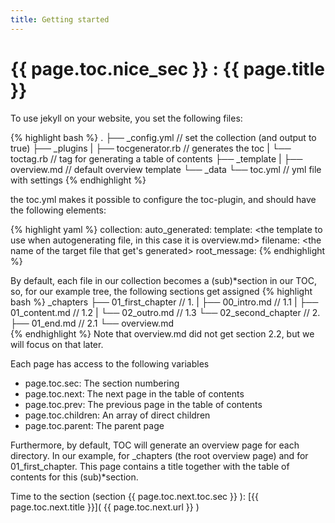 ```yaml
---
title: Getting started
---
```

# {{ page.toc.nice_sec }} : {{ page.title }}

To use jekyll on your website, you set the following files:

{% highlight bash %}
.
├── _config.yml          // set the collection (and output to true)
├── _plugins
|   ├── tocgenerator.rb  // generates the toc
|   └── toctag.rb        // tag for generating a table of contents
├── _template
|   ├── overview.md      // default overview template
└── _data
    └── toc.yml          // yml file with settings
{% endhighlight %}

the toc.yml makes it possible to configure the toc-plugin, and should have the following elements:

{% highlight yaml %}
collection: <the name of the collection without trailing _>
auto_generated:
  template: <the template to use when autogenerating file, in this case it is overview.md>
  filename: <the name of the target file that get's generated>
  root_message: <the title for the auto-generated file at the root level>
{% endhighlight %}

By default, each file in our collection becomes a (sub)*section in our TOC, so, for our example tree, the following sections get assigned
{% highlight bash %}
_chapters
├── 01_first_chapter      // 1.
|   ├── 00_intro.md       // 1.1
|   ├── 01_content.md     // 1.2
|   └── 02_outro.md       // 1.3
└── 02_second_chapter     // 2.
    ├── 01_end.md         // 2.1
    └── overview.md    
{% endhighlight %}
Note that overview.md did not get section 2.2, but we will focus on that later.

Each page has access to the following variables

 * page.toc.sec: The section numbering
 * page.toc.next: The next page in the table of contents
 * page.toc.prev: The previous page in the table of contents
 * page.toc.children: An array of direct children
 * page.toc.parent: The parent page
 
 Furthermore, by default, TOC will generate an overview page for each directory. In our example, for _chapters (the root overview page) and for 01_first_chapter. This page contains a title together with the table of contents for this (sub)*section. 
 
 
 
 Time to the section (section {{ page.toc.next.toc.sec }} ):  [{{ page.toc.next.title }}]( {{ page.toc.next.url }} )

